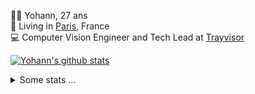 <p>
  👨🏻 <bold>Yohann</bold>, 27 ans<br/>
  💼 Living in <a href="https://www.google.com/maps?q=paris">Paris</a>, France<br/>
  💻 Computer Vision Engineer and Tech Lead at <a href="https://trayvisor.com/">Trayvisor</a><br/>
</p>

<a href="https://github.com/anuraghazra/github-readme-stats"><img align="center" src="https://github-readme-stats-go94hl40s-yohann84l.vercel.app//api?username=yohann84L&show_icons=true&include_all_commits=true" alt="Yohann's github stats" /> </a>


<details>
  <summary>Some stats ...</summary><br/>
  

<!--START_SECTION:waka-->
![Code Time](http://img.shields.io/badge/Code%20Time-606%20hrs%2020%20mins-blue)

![Profile Views](http://img.shields.io/badge/Profile%20Views-0-blue)

**🐱 My GitHub Data** 

> 📦 440.6 kB Used in GitHub's Storage 
 > 
> 🏆 320 Contributions in the Year 2023
 > 
> 🚫 Not Opted to Hire
 > 
> 📜 24 Public Repositories 
 > 
> 🔑 21 Private Repositories 
 > 
**I'm an Early 🐤** 

```text
🌞 Morning                9184 commits        ████████░░░░░░░░░░░░░░░░░   31.61 % 
🌆 Daytime                16329 commits       ██████████████░░░░░░░░░░░   56.21 % 
🌃 Evening                3386 commits        ███░░░░░░░░░░░░░░░░░░░░░░   11.66 % 
🌙 Night                  151 commits         ░░░░░░░░░░░░░░░░░░░░░░░░░   00.52 % 
```
📅 **I'm Most Productive on Wednesday** 

```text
Monday                   5194 commits        ████░░░░░░░░░░░░░░░░░░░░░   17.88 % 
Tuesday                  5290 commits        █████░░░░░░░░░░░░░░░░░░░░   18.21 % 
Wednesday                6616 commits        ██████░░░░░░░░░░░░░░░░░░░   22.77 % 
Thursday                 6505 commits        ██████░░░░░░░░░░░░░░░░░░░   22.39 % 
Friday                   5087 commits        ████░░░░░░░░░░░░░░░░░░░░░   17.51 % 
Saturday                 139 commits         ░░░░░░░░░░░░░░░░░░░░░░░░░   00.48 % 
Sunday                   219 commits         ░░░░░░░░░░░░░░░░░░░░░░░░░   00.75 % 
```


📊 **This Week I Spent My Time On** 

```text
🕑︎ Time Zone: Europe/Paris

💬 Programming Languages: 
Python                   1 hr 30 mins        ████████████░░░░░░░░░░░░░   47.17 % 
Jupyter                  43 mins             ██████░░░░░░░░░░░░░░░░░░░   22.35 % 
SQL                      30 mins             ████░░░░░░░░░░░░░░░░░░░░░   16.08 % 
YAML                     21 mins             ███░░░░░░░░░░░░░░░░░░░░░░   11.29 % 
JSON                     2 mins              ░░░░░░░░░░░░░░░░░░░░░░░░░   01.24 % 

🔥 Editors: 
PyCharm                  2 hrs 47 mins       ██████████████████████░░░   86.84 % 
VS Code                  22 mins             ███░░░░░░░░░░░░░░░░░░░░░░   11.51 % 
WebStorm                 3 mins              ░░░░░░░░░░░░░░░░░░░░░░░░░   01.65 % 

💻 Operating System: 
Mac                      3 hrs 12 mins       █████████████████████████   100.00 % 
```

**I Mostly Code in Python** 

```text
Python                   20 repos            ████████████░░░░░░░░░░░░░   50.00 % 
Jupyter Notebook         4 repos             ██░░░░░░░░░░░░░░░░░░░░░░░   10.00 % 
HTML                     2 repos             █░░░░░░░░░░░░░░░░░░░░░░░░   05.00 % 
JavaScript               2 repos             █░░░░░░░░░░░░░░░░░░░░░░░░   05.00 % 
Shell                    1 repo              █░░░░░░░░░░░░░░░░░░░░░░░░   02.50 % 
```




 Last Updated on 18/06/2023 00:31:45 UTC
<!--END_SECTION:waka-->
